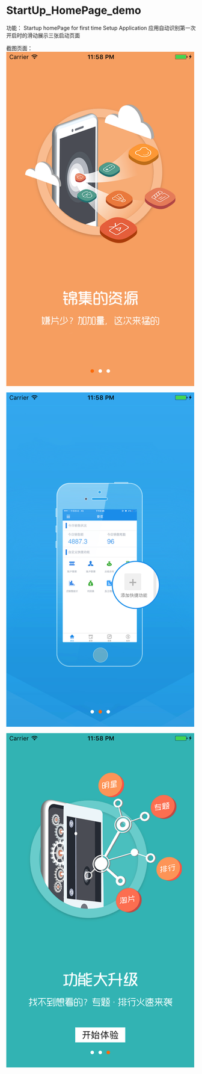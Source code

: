 # StartUp_HomePage_demo

功能：
Startup homePage for  first  time Setup Application 应用自动识别第一次开启时的滑动展示三张启动页面

截图页面：
![image](https://github.com/feibaichen/StartUp_HomePage_demo/blob/master/images/one.png)

![image](https://github.com/feibaichen/StartUp_HomePage_demo/blob/master/images/two.png)

![image](https://github.com/feibaichen/StartUp_HomePage_demo/blob/master/images/three.png)
